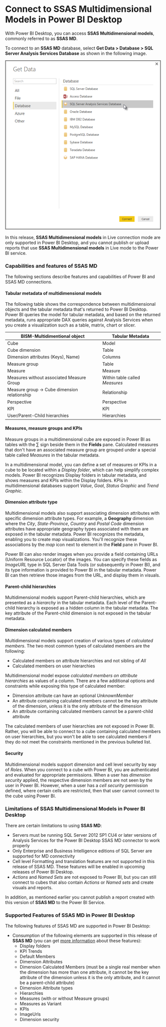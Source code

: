 <properties
   pageTitle="Analysis Services Multidimensional data in Power BI Desktop"
   description="Analysis Services Multidimensional data in Power BI Desktop"
   services="powerbi"
   documentationCenter=""
   authors="davidiseminger"
   manager="mblythe"
   editor=""
   tags=""/>

<tags
   ms.service="powerbi"
   ms.devlang="NA"
   ms.topic="article"
   ms.tgt_pltfrm="NA"
   ms.workload="powerbi"
   ms.date="02/26/2016"
   ms.author="davidi"/>

# Connect to SSAS Multidimensional Models in Power BI Desktop  

With Power BI Desktop, you can access **SSAS Multidimensional models**, commonly referred to as **SSAS MD**.

To connect to an **SSAS MD** database, select **Get Data &gt; Database &gt; SQL Server Analysis Services Database** as shown in the following image.

![](media/powerbi-desktop-ssas-multidimensional/ssas-multidimensional-2.png)

In this release, **SSAS Multidimensional models** in Live connection mode are only supported in Power BI Desktop, and you cannot publish or upload reports that use **SSAS Multidimensional models** in Live mode to the Power BI service.

### Capabilities and features of SSAS MD
The following sections describe features and capabilities of Power BI and SSAS MD connections.

#### Tabular metadata of multidimensional models
The following table shows the correspondence between multidimensional objects and the tabular metadata that's returned to Power BI Desktop. Power BI queries the model for tabular metadata, and based on the returned metadata, runs appropriate DAX queries against Analysis Services when you create a visualization such as a table, matrix, chart or slicer.

|BISM-Multidimentional object |Tabular Metadata|
|---|---|
|Cube|Model |
|Cube dimension | Table |
|Dimension attributes (Keys), Name) | Columns  |
|Measure group | Table|
|Measure | Measure |
|Measures without associated Measure Group | Within table called *Measures*|
|Measure group -> Cube dimension relationship | Relationship |
|Perspective | Perspective|
|KPI | KPI |
|User/Parent-Child hierarchies | Hierarchies |

#### Measures, measure groups and KPIs
Measure groups in a multidimensional cube are exposed in Power BI as tables with the ∑ sign beside them in the **Fields** pane. Calculated measures that don't have an associated measure group are grouped under a special table called *Measures* in the tabular metadata.

In a multidimensional model, you can define a set of measures or KPIs in a cube to be located within a *Display folder*, which can help simplify complex models. Power BI recognizes Display folders in tabular metadata, and shows measures and KPIs within the Display folders. KPIs in multidimensional databases support *Value*, *Goal*, *Status Graphic* and *Trend Graphic*.

#### Dimension attribute type
Multidimensional models also support associating dimension attributes with specific dimension attribute types. For example, a **Geography** dimension where the *City*, *State-Province*, *Country* and *Postal Code* dimension attributes have appropriate geography types associated with them are exposed in the tabular metadata. Power BI recognizes the metadata, enabling you to create map visualizations. You'll recognize these associations by the *map* icon next to element in the **Field** pane in Power BI.

Power BI can also render images when you provide a field containing URLs (Uniform Resource Locator) of the images. You can specify these fields as *ImageURL* type in SQL Server Data Tools (or subsequently in Power BI), and its type information is provided to Power BI in the tabular metadata. Power BI can then retrieve those images from the URL, and display them in visuals.

#### Parent-child hierarchies
Multidimensional models support Parent-child hierarchies, which are presented as a *hierarchy* in the tabular metadata. Each level of the Parent-child hierarchy is exposed as a hidden column in the tabular metadata. The key attribute of the Parent-child dimension is not exposed in the tabular metadata.

#### Dimension calculated members
Multidimensional models support creation of various types of *calculated members*. The two most common types of calculated members are the following:

-   Calculated members on attribute hierarchies and not sibling of *All*
-   Calculated members on user hierarchies

Multidimensional model expose *calculated members on attribute hierarchies* as values of a column. There are a few additional options and constraints while exposing this type of calculated member:
-   Dimension attribute can have an optional *UnknownMember*
-   An attribute containing calculated members cannot be the key attribute of the dimension, unless it is the only attribute of the dimension
-   An attribute containing calculated members cannot be a parent-child attribute

The calculated members of user hierarchies are not exposed in Power BI. Rather, you will be able to connect to a cube containing calculated members on user hierarchies, but you won't be able to see calculated members if they do not meet the constraints mentioned in the previous bulleted list.

#### Security
Multidimensional models support dimension and cell level security by way of *Roles*. When you connect to a cube with Power BI, you are authenticated and evaluated for appropriate permissions. When a user has *dimension security* applied, the respective dimension members are not seen by the user in Power BI. However, when a user has a *cell security* permission defined, where certain cells are restricted, then that user cannot connect to the cube using Power BI. 

### Limitations of SSAS Multidimensional Models in Power BI Desktop
There are certain limitations to using **SSAS MD**:

-   Servers must be running SQL Server 2012 SP1 CU4 or later versions of Analysis Services for the Power BI Desktop SSAS MD connector to work properly
-   Only Enterprise and Business Intelligence editions of SQL Server are supported for MD connectivity
-   Cell level Formatting and translation features are not supported in this release of SSAS MD. These features will be enabled in upcoming releases of Power BI Desktop.
-   *Actions* and *Named Sets* are not exposed to Power BI, but you can still connect to cubes that also contain *Actions* or *Named sets* and create visuals and reports.

In addition, as mentioned earlier you cannot publish a report created with this version of **SSAS MD** to the Power BI Service.

### Supported Features of SSAS MD in Power BI Desktop
The following features of SSAS MD are supported in Power BI Desktop:

-   Consumption of the following elements are supported in this release of **SSAS MD** (you can get [more information](https://msdn.microsoft.com/library/jj969574.aspx) about these features):
    - Display folders
    - KPI Trends
    - Default Members
    - Dimension Attributes
    - Dimension Calculated Members (must be a single real member when the dimension has more than one attribute, it cannot be the key attribute of the dimension unless it is the only attribute, and it cannot be a parent-child attribute)
    - Dimension Attribute types
    - Hierarchies
    - Measures (with or without Measure groups)
    - Measures as Variant
    - KPIs
    - ImageUrls
    - Dimension security

